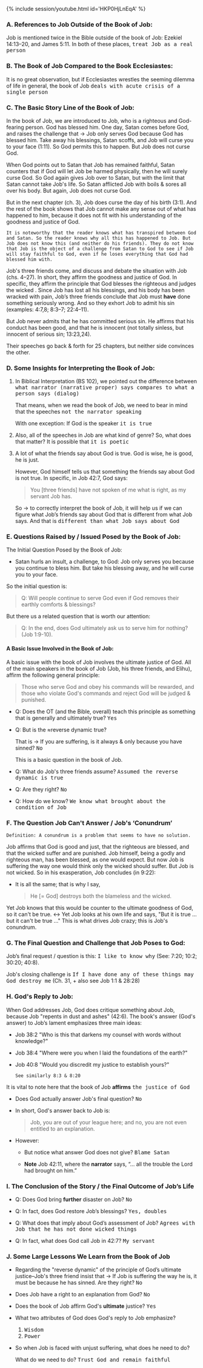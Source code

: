 
{% include session/youtube.html id='HKP0HjLnEqA' %}

### A. References to Job Outside of the Book of Job:

Job is mentioned twice in the Bible outside of the book of Job: Ezekiel 14:13–20, and James 5:11. In both of these places, <samp>treat Job as a real person</samp>

### B. The Book of Job Compared to the Book Ecclesiastes:

It is no great observation, but if Ecclesiastes wrestles the seeming dilemma of life in general, the book of Job <samp>deals with acute crisis of a single person</samp>

### C. The Basic Story Line of the Book of Job:

In the book of Job, we are introduced to Job, who is a righteous and God-fearing person. God has blessed him. One day, Satan comes before God, and raises the challenge that → Job only serves God because God has blessed him. Take away his blessings, Satan scoffs, and Job will curse you to your face (1:11). So God permits this to happen. But Job does not curse God.

When God points out to Satan that Job has remained faithful, Satan counters that if God will let Job be harmed physically, then he will surely curse God. So God again gives Job over to Satan, but with the limit that Satan cannot take Job's life. So Satan afflicted Job with boils & sores all over his body. But again, Job does not curse God.

But in the next chapter (ch. 3), Job does curse the day of his birth (3:1). And the rest of the book shows that Job cannot make any sense out of what has happened to him, because it does not fit with his understanding of the goodness and justice of God.

```
It is noteworthy that the reader knows what has transpired between God and Satan. So the reader knows why all this has happened to Job. But Job does not know this (and neither do his friends). They do not know that Job is the object of a challenge from Satan to God to see if Job will stay faithful to God, even if he loses everything that God had blessed him with.
```

Job's three friends come, and discuss and debate the situation with Job (chs. 4–27). In short, they affirm the goodness and justice of God. In specific, they affirm the principle that God blesses the righteous and judges the wicked . Since Job has lost all his blessings, and his body has been wracked with pain, Job’s three friends conclude that Job must **have** done something seriously wrong. And so they exhort Job to admit his sin (examples: 4:7,8; 8:3–7; 22:4–11).

But Job never admits that he has committed serious sin. He affirms that his conduct has been good, and that he is innocent (not totally sinless, but innocent of serious sin; 13:23,24).

Their speeches go back & forth for 25 chapters, but neither side convinces the other.

### D. Some Insights for Interpreting the Book of Job:

1. In Biblical Interpretation (BS 102), we pointed out the difference between <samp>what narrator (narrative proper) says compares to what a person says (dialog)</samp>

   That means, when we read the book of Job, we need to bear in mind that the speeches <samp>not the narrator speaking</samp>

   With one exception: If God is the speaker <samp>it is true</samp>

2. Also, all of the speeches in Job are what kind of genre? So, what does that matter? It is possible that <samp>it is poetic</samp>

3. A lot of what the friends say about God is true. God is wise, he is good, he is just.

   However, God himself tells us that something the friends say about God is not true. In specific, in Job 42:7, God says:

   > You [three friends] have not spoken of me what is right, as my servant Job has.

   So → to correctly interpret the book of Job, it will help us if we can figure what Job’s friends say about God that is different from what Job says. And that is <samp>different than what Job says about God</samp>

### E. Questions Raised by / Issued Posed by the Book of Job:

The Initial Question Posed by the Book of Job:

  - Satan hurls an insult, a challenge, to God: Job only serves you because you continue to bless him. But take his blessing away, and he will curse you to your face.

So the initial question is:

> Q: Will people continue to serve God even if God removes their earthly comforts & blessings?

But there us a related question that is worth our attention:

> Q: In the end, does God ultimately ask us to serve him for nothing? (Job 1:9-10).

#### A Basic Issue Involved in the Book of Job:

A basic issue with the book of Job involves the ultimate justice of God. All of the main speakers in the book of Job (Job, his three friends, and Elihu), affirm the following general principle:

> Those who serve God and obey his commands will be rewarded, and those who violate God's commands and reject God will be judged & punished.

- Q: Does the OT (and the Bible, overall) teach this principle as something that is generally and ultimately true?
  <samp>Yes</samp>

- Q: But is the ≈reverse dynamic true?

   That is → 
   If you are suffering, is it always & only because you have sinned? <samp>No</samp>

   This is a basic question in the book of Job.

- Q: What do Job's three friends assume? <samp>Assumed the reverse dynamic is true</samp>

- Q: Are they right? <samp>No</samp>

- Q: How do we know? <samp>We know what brought about the condition of Job</samp>

### F. The Question Job Can't Answer / Job's ‘Conundrum’

```
Definition: A conundrum is a problem that seems to have no solution.
```

Job affirms that God is good and just, that the righteous are blessed, and that the wicked suffer and are punished. Job himself, being a godly and righteous man, has been blessed, as one would expect. But now Job is suffering the way one would think only the wicked should suffer. But Job is not wicked. So in his exasperation, Job concludes (in 9:22):

- It is all the same; that is why I say,

  > He [= God] destroys both the blameless and the wicked.

Yet Job knows that this would be counter to the ultimate goodness of God, so it can't be true. ↔ Yet Job looks at his own life and says, "But it is true … but it can't be true …" This is what drives Job crazy; this is Job's conundrum.

### G. The Final Question and Challenge that Job Poses to God:

Job’s final request / question is this: <samp>I like to know why</samp>
(See: 7:20; 10:2; 30:20; 40:8).

Job's closing challenge is <samp>If I have done any of these things may God destroy me</samp>
(Ch. 31, + also see Job 1:1 & 28:28)

### H. God's Reply to Job:

When God addresses Job, God does critique something about Job, because Job "repents in dust and ashes" (42:6). The book's answer (God's answer) to Job’s lament emphasizes three main ideas:

* Job 38:2 "Who is this that darkens my counsel with words without knowledge?"

* Job 38:4 "Where were you when I laid the foundations of the earth?"

* Job 40:8 "Would you discredit my justice to establish yours?"

   ```
   See similarly 8:3 & 8:20
   ```

It is vital to note here that the book of Job **affirms** <samp>the justice of God</samp>

- Does God actually answer Job's final question? <samp>No</samp>

- In short, God's answer back to Job is:

  > Job, you are out of your league here; and no, you are not even entitled to an explanation.

- However:

  - But notice what answer God does not give? <samp>Blame Satan</samp>

  - **Note** Job 42:11, where the **narrator** says, “… all the trouble the Lord had brought on him.”

### I. The Conclusion of the Story / the Final Outcome of Job’s Life

- Q: Does God bring **further** disaster on Job? <samp>No</samp>

- Q: In fact, does God restore Job’s blessings? <samp>Yes, doubles</samp>

- Q: What does that imply about God’s assessment of Job? <samp>Agrees with Job that he has not done wicked things</samp>

- Q: In fact, what does God call Job in 42:7? <samp>My servant</samp>

### J. Some Large Lessons We Learn from the Book of Job

* Regarding the "reverse dynamic" of the principle of God’s ultimate justice–Job's three friend insist that → If Job is suffering the way he is, it must be because he has sinned. Are they right? <samp>No</samp>

* Does Job have a right to an explanation from God? <samp>No</samp>

* Does the book of Job affirm God's **ultimate** justice? <samp>Yes</samp>

* What two attributes of God does God's reply to Job emphasize?

   1. <samp>Wisdom</samp>
   2. <samp>Power</samp>

* So when Job is faced with unjust suffering, what does he need to do?

  What do we need to do? <samp>Trust God and remain faithful</samp>
